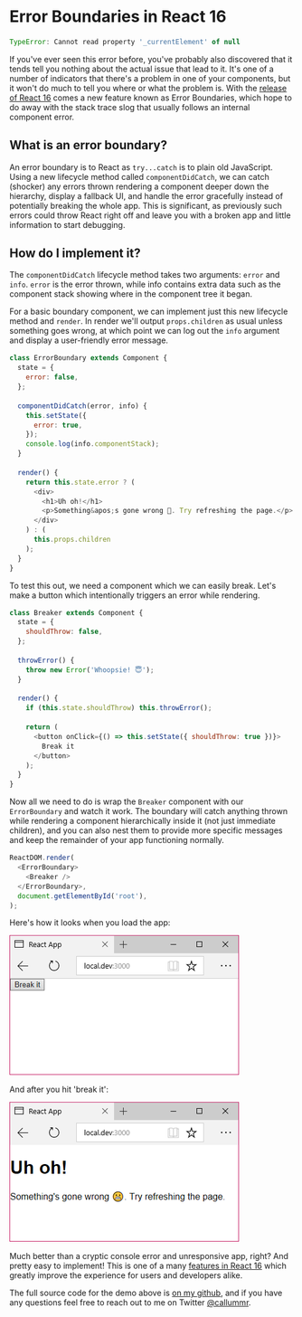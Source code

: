 # Error Boundaries in React 16

```javascript
TypeError: Cannot read property '_currentElement' of null
```

If you've ever seen this error before, you've probably also discovered that it tends tell you nothing about the actual issue that lead to it. It's one of a number of indicators that there's a problem in one of your components, but it won't do much to tell you where or what the problem is. With the [release of React 16](https://facebook.github.io/react/blog/2017/09/26/react-v16.0.html) comes a new feature known as Error Boundaries, which hope to do away with the stack trace slog that usually follows an internal component error.

## What is an error boundary?

An error boundary is to React as `try...catch` is to plain old JavaScript. Using a new lifecycle method called `componentDidCatch`, we can catch (shocker) any errors thrown rendering a component deeper down the hierarchy, display a fallback UI, and handle the error gracefully instead of potentially breaking the whole app. This is significant, as previously such errors could throw React right off and leave you with a broken app and little information to start debugging.

## How do I implement it?

The `componentDidCatch` lifecycle method takes two arguments: `error` and `info`. `error` is the error thrown, while info contains extra data such as the component stack showing where in the component tree it began.

For a basic boundary component, we can implement just this new lifecycle method and `render`. In render we'll output `props.children` as usual unless something goes wrong, at which point we can log out the `info` argument and display a user-friendly error message.

```javascript
class ErrorBoundary extends Component {
  state = {
    error: false,
  };

  componentDidCatch(error, info) {
    this.setState({
      error: true,
    });
    console.log(info.componentStack);
  }

  render() {
    return this.state.error ? (
      <div>
        <h1>Uh oh!</h1>
        <p>Something&apos;s gone wrong 😬. Try refreshing the page.</p>
      </div>
    ) : (
      this.props.children
    );
  }
}
```

To test this out, we need a component which we can easily break. Let's make a button which intentionally triggers an error while rendering.

```javascript
class Breaker extends Component {
  state = {
    shouldThrow: false,
  };

  throwError() {
    throw new Error('Whoopsie! 😇');
  }

  render() {
    if (this.state.shouldThrow) this.throwError();

    return (
      <button onClick={() => this.setState({ shouldThrow: true })}>
        Break it
      </button>
    );
  }
}
```

Now all we need to do is wrap the `Breaker` component with our `ErrorBoundary` and watch it work. The boundary will catch anything thrown while rendering a component hierarchically inside it (not just immediate children), and you can also nest them to provide more specific messages and keep the remainder of your app functioning normally.

```javascript
ReactDOM.render(
  <ErrorBoundary>
    <Breaker />
  </ErrorBoundary>,
  document.getElementById('root'),
);
```

Here's how it looks when you load the app:

![React app showing a button titled 'break it'](before.png)

And after you hit 'break it':

![React app showing the errpr message "Uh oh! Something's gone wrong 😬. Try refreshing the page."](after.png)

Much better than a cryptic console error and unresponsive app, right? And pretty easy to implement! This is one of a many [features in React 16](https://facebook.github.io/react/blog/2017/09/26/react-v16.0.html) which greatly improve the experience for users and developers alike.

The full source code for the demo above is [on my github](https://github.com/callummr/error-boundary-demo), and if you have any questions feel free to reach out to me on Twitter [@callummr](https://twitter.com/callummr).